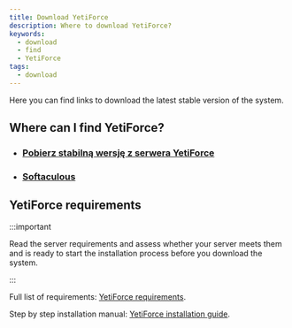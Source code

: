 ```yaml
---
title: Download YetiForce
description: Where to download YetiForce?
keywords:
  - download
  - find
  - YetiForce
tags:
  - download
---
```


Here you can find links to download the latest stable version of the system.

## Where can I find YetiForce?

- ### [Pobierz stabilną wersję z serwera YetiForce](https://api.yetiforce.eu/download/crm/doc/7.0.3-complete)
- ### [Softaculous](https://www.softaculous.com/apps/erp/YetiForce)

## YetiForce requirements

:::important

Read the server requirements and assess whether your server meets them and is ready to start the installation process before you download the system.

:::

Full list of requirements: [YetiForce requirements](/introduction/requirements).

Step by step installation manual: [YetiForce installation guide](/introduction/installation-manual).
